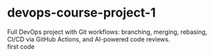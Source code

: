 # devops-course-project-1
Full DevOps project with Git workflows: branching, merging, rebasing, CI/CD via GitHub Actions, and AI-powered code reviews.  
first code
